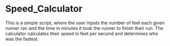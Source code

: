 # Speed_Calculator
This is a simple script, where the user inputs the number of feet each given runner ran and the time in minutes it took the runner to finish their run. The calculator calculates their speed in feet per second and determines who was the fastest.
